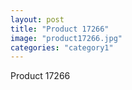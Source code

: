 ```yaml
---
layout: post
title: "Product 17266"
image: "product17266.jpg"
categories: "category1"
---
```

Product 17266
